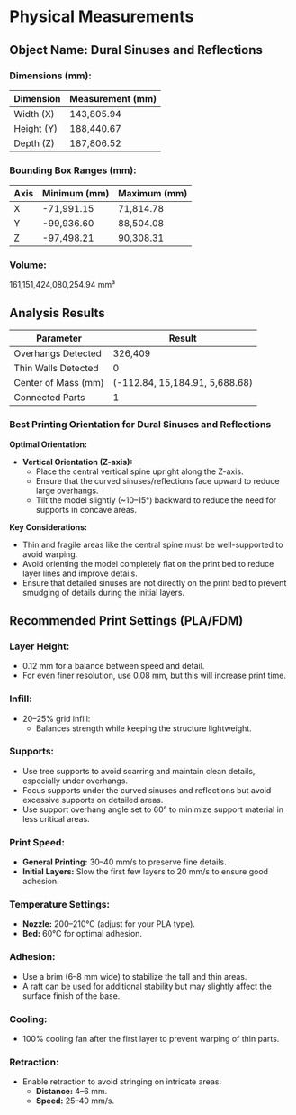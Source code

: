 
# Physical Measurements

## Object Name: Dural Sinuses and Reflections

### Dimensions (mm):
| Dimension  | Measurement (mm) |
|------------|------------------|
| Width (X)  | 143,805.94       |
| Height (Y) | 188,440.67       |
| Depth (Z)  | 187,806.52       |

### Bounding Box Ranges (mm):
| Axis | Minimum (mm) | Maximum (mm) |
|------|--------------|--------------|
| X    | -71,991.15   | 71,814.78    |
| Y    | -99,936.60   | 88,504.08    |
| Z    | -97,498.21   | 90,308.31    |

### Volume:
161,151,424,080,254.94 mm³

## Analysis Results

| Parameter           | Result                         |
|---------------------|--------------------------------|
| Overhangs Detected  | 326,409                        |
| Thin Walls Detected | 0                              |
| Center of Mass (mm) | (-112.84, 15,184.91, 5,688.68) |
| Connected Parts     | 1                              |

### Best Printing Orientation for Dural Sinuses and Reflections

**Optimal Orientation:**  
- **Vertical Orientation (Z-axis):**  
  - Place the central vertical spine upright along the Z-axis.  
  - Ensure that the curved sinuses/reflections face upward to reduce large overhangs.  
  - Tilt the model slightly (~10–15°) backward to reduce the need for supports in concave areas.  

**Key Considerations:**  
- Thin and fragile areas like the central spine must be well-supported to avoid warping.  
- Avoid orienting the model completely flat on the print bed to reduce layer lines and improve details.  
- Ensure that detailed sinuses are not directly on the print bed to prevent smudging of details during the initial layers.  

## Recommended Print Settings (PLA/FDM)

### Layer Height:
- 0.12 mm for a balance between speed and detail.  
- For even finer resolution, use 0.08 mm, but this will increase print time.  

### Infill:
- 20–25% grid infill:  
  - Balances strength while keeping the structure lightweight.  

### Supports:
- Use tree supports to avoid scarring and maintain clean details, especially under overhangs.  
- Focus supports under the curved sinuses and reflections but avoid excessive supports on detailed areas.  
- Use support overhang angle set to 60° to minimize support material in less critical areas.  

### Print Speed:
- **General Printing:** 30–40 mm/s to preserve fine details.  
- **Initial Layers:** Slow the first few layers to 20 mm/s to ensure good adhesion.  

### Temperature Settings:
- **Nozzle:** 200–210°C (adjust for your PLA type).  
- **Bed:** 60°C for optimal adhesion.  

### Adhesion:
- Use a brim (6–8 mm wide) to stabilize the tall and thin areas.  
- A raft can be used for additional stability but may slightly affect the surface finish of the base.  

### Cooling:
- 100% cooling fan after the first layer to prevent warping of thin parts.  

### Retraction:
- Enable retraction to avoid stringing on intricate areas:  
  - **Distance:** 4–6 mm.  
  - **Speed:** 25–40 mm/s.  

